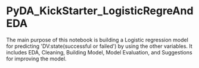 # PyDA_KickStarter_LogisticRegreAndEDA
The main purpose of this notebook is building a Logistic regression model for predicting 'DV:state(successful or failed') by using the other variables. It includes EDA, Cleaning, Building Model, Model Evaluation, and Suggestions for improving the model.
